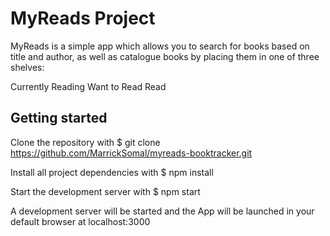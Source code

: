 # MyReads Project

MyReads is a simple app which allows you to search for books based on title and author, as well as catalogue books by placing them in one of three shelves:

Currently Reading
Want to Read
Read

## Getting started

Clone the repository with $ git clone https://github.com/MarrickSomal/myreads-booktracker.git

Install all project dependencies with $ npm install

Start the development server with $ npm start

A development server will be started and the App will be launched in your default browser at localhost:3000